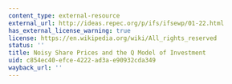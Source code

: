 ```yaml
---
content_type: external-resource
external_url: http://ideas.repec.org/p/ifs/ifsewp/01-22.html
has_external_license_warning: true
license: https://en.wikipedia.org/wiki/All_rights_reserved
status: ''
title: Noisy Share Prices and the Q Model of Investment
uid: c854ec40-efce-4222-ad3a-e90932cda349
wayback_url: ''
---
```

